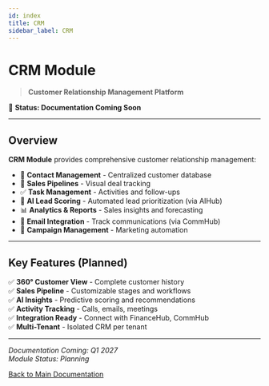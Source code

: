 ```yaml
---
id: index
title: CRM
sidebar_label: CRM
---
```

# CRM Module

> **Customer Relationship Management Platform**

🚧 **Status: Documentation Coming Soon**

---

## Overview

**CRM Module** provides comprehensive customer relationship management:

- 👤 **Contact Management** - Centralized customer database
- 🔄 **Sales Pipelines** - Visual deal tracking
- ✅ **Task Management** - Activities and follow-ups
- 🤖 **AI Lead Scoring** - Automated lead prioritization (via AIHub)
- 📊 **Analytics & Reports** - Sales insights and forecasting
- 📧 **Email Integration** - Track communications (via CommHub)
- 🎯 **Campaign Management** - Marketing automation

---

## Key Features (Planned)

✅ **360° Customer View** - Complete customer history  
✅ **Sales Pipeline** - Customizable stages and workflows  
✅ **AI Insights** - Predictive scoring and recommendations  
✅ **Activity Tracking** - Calls, emails, meetings  
✅ **Integration Ready** - Connect with FinanceHub, CommHub  
✅ **Multi-Tenant** - Isolated CRM per tenant

---

*Documentation Coming: Q1 2027*  
*Module Status: Planning*

[Back to Main Documentation](../../)

